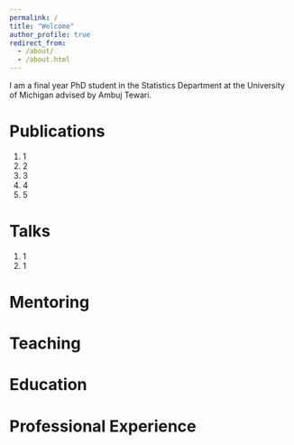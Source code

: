 ```yaml
---
permalink: /
title: "Welcome"
author_profile: true
redirect_from:
  - /about/
  - /about.html
---
```


I am a final year PhD student in the Statistics Department at the University of Michigan advised by Ambuj Tewari.


Publications
======
1. 1
1. 2
1. 3
1. 4
1. 5

Talks
======
1. 1
1. 1

Mentoring
======

Teaching
======

Education
======

Professional Experience
======
